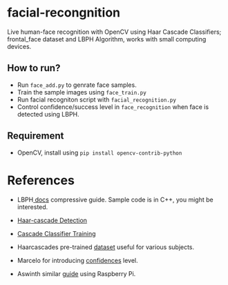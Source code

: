 # facial-recongnition
Live human-face recognition with OpenCV using Haar Cascade Classifiers; frontal_face dataset and LBPH Algorithm, works with small computing devices.

## How to run?
- Run ```face_add.py``` to genrate face samples.
- Train the sample images using ```face_train.py```
- Run facial recogniton script with ```facial_recognition.py```
- Control confidence/success level in ```face_recognition``` when face is detected using LBPH.

## Requirement
 - OpenCV, install using ```pip install opencv-contrib-python```

# References
- LBPH<a href="https://docs.opencv.org/2.4/modules/contrib/doc/facerec/facerec_tutorial.html#local-binary-patterns-histograms"> docs</a></a> compressive guide. Sample code is in C++, you might be interested.

- <a href="https://docs.opencv.org/3.3.0/d7/d8b/tutorial_py_face_detection.html">Haar-cascade Detection</a>

- <a href="https://docs.opencv.org/3.3.0/dc/d88/tutorial_traincascade.html">Cascade Classifier Training</a>

- Haarcascades pre-trained <a href="https://github.com/opencv/opencv/tree/master/data/haarcascades">dataset</a> useful for various subjects.

- Marcelo for introducing <a href="https://github.com/Mjrovai/OpenCV-Face-Recognition/blob/master/FacialRecognition/03_face_recognition.py"> confidences</a> level.

- Aswinth similar <a href="https://circuitdigest.com/microcontroller-projects/raspberry-pi-and-opencv-based-face-recognition-system">  guide</a> using Raspberry Pi.

